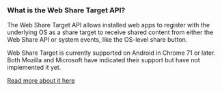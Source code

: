 
### What is the Web Share Target API?
The Web Share Target API allows installed web apps to register with the underlying OS as a share 
target to receive shared content from either the Web Share API or system events, like the OS-level share button.

Web Share Target is currently supported on Android in Chrome 71 or later. Both Mozilla and Microsoft 
have indicated their support but have not implemented it yet.

[Read more about it here](https://developers.google.com/web/updates/2018/12/web-share-target)
